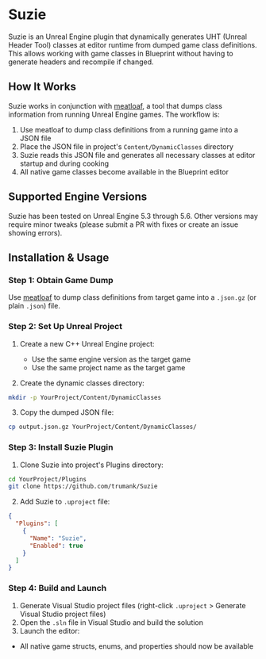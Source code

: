 # Suzie

Suzie is an Unreal Engine plugin that dynamically generates UHT (Unreal Header Tool) classes at editor runtime from dumped game class definitions. This allows working with game classes in Blueprint without having to generate headers and recompile if changed.

## How It Works

Suzie works in conjunction with [meatloaf](https://github.com/trumank/meatloaf), a tool that dumps class information from running Unreal Engine games. The workflow is:

1. Use meatloaf to dump class definitions from a running game into a JSON file
2. Place the JSON file in project's `Content/DynamicClasses` directory
3. Suzie reads this JSON file and generates all necessary classes at editor startup and during cooking
4. All native game classes become available in the Blueprint editor

## Supported Engine Versions

Suzie has been tested on Unreal Engine 5.3 through 5.6. Other versions may require minor tweaks (please submit a PR with fixes or create an issue showing errors).

## Installation & Usage

### Step 1: Obtain Game Dump

Use [meatloaf](https://github.com/trumank/meatloaf) to dump class definitions from target game into a `.json.gz` (or plain `.json`) file.

### Step 2: Set Up Unreal Project

1. Create a new C++ Unreal Engine project:
   - Use the same engine version as the target game
   - Use the same project name as the target game

2. Create the dynamic classes directory:
```bash
mkdir -p YourProject/Content/DynamicClasses
```

3. Copy the dumped JSON file:
```bash
cp output.json.gz YourProject/Content/DynamicClasses/
```

### Step 3: Install Suzie Plugin

1. Clone Suzie into project's Plugins directory:
```bash
cd YourProject/Plugins
git clone https://github.com/trumank/Suzie
```

2. Add Suzie to `.uproject` file:
```json
{
  "Plugins": [
    {
      "Name": "Suzie",
      "Enabled": true
    }
  ]
}
```

### Step 4: Build and Launch

1. Generate Visual Studio project files (right-click `.uproject` > Generate Visual Studio project files)
2. Open the `.sln` file in Visual Studio and build the solution
3. Launch the editor:
  - All native game structs, enums, and properties should now be available
